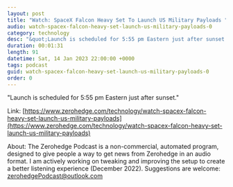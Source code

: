 ```yaml
---
layout: post
title: "Watch: SpaceX Falcon Heavy Set To Launch US Military Payloads "
audio: watch-spacex-falcon-heavy-set-launch-us-military-payloads-0
category: technology
desc: "&quot;Launch is scheduled for 5:55 pm Eastern just after sunset.&quot; "
duration: 00:01:31
length: 91
datetime: Sat, 14 Jan 2023 22:00:00 +0000
tags: podcast
guid: watch-spacex-falcon-heavy-set-launch-us-military-payloads-0
order: 0
---
```

&quot;Launch is scheduled for 5:55 pm Eastern just after sunset.&quot; 

Link: [https://www.zerohedge.com/technology/watch-spacex-falcon-heavy-set-launch-us-military-payloads](https://www.zerohedge.com/technology/watch-spacex-falcon-heavy-set-launch-us-military-payloads)

About: The Zerohedge Podcast is a non-commercial, automated program, designed to give people a way to get news from Zerohedge in an audio format.  I am actively working on tweaking and improving the setup to create a better listening experience (December 2022).  Suggestions are welcome: [zerohedgePodcast@outlook.com](mailto:zerohedgePodcast@outlook.com)